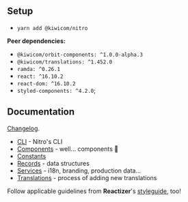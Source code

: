 ## Setup

* `yarn add @kiwicom/nitro`

**Peer dependencies:**
* `@kiwicom/orbit-components: ^1.0.0-alpha.3`
* `@kiwicom/translations: ^1.452.0`
* `ramda: ^0.26.1`
* `react: ^16.10.2`
* `react-dom: ^16.10.2`
* `styled-components: ^4.2.0`;

## Documentation

[Changelog](https://github.com/kiwicom/nitrolib/blob/master/CHANGELOG.md).

* [CLI](./cli.md) - Nitro's CLI
* [Components](./components.md) - well... components 🤷
* [Constants](./consts.md)
* [Records](./records.md) - data structures
* [Services](./services.md) - i18n, branding, production data...
* [Translations](./translations.md) - process of adding new translations

Follow applicable guidelines from **Reactizer**'s [styleguide](https://oreqizer.github.io/reactizer/styleguide/), too!
